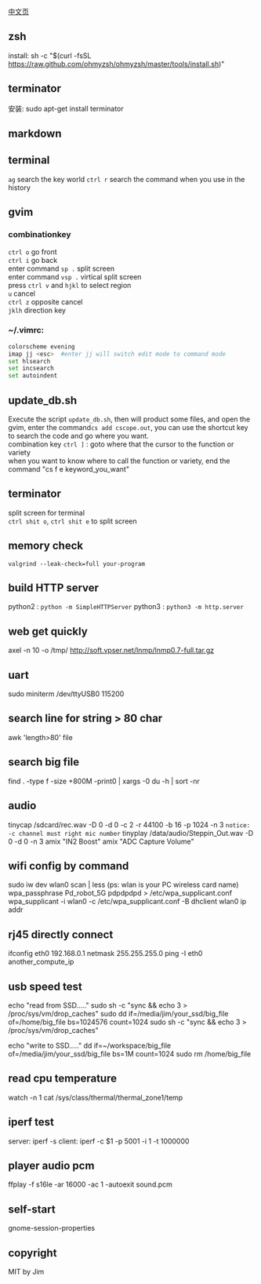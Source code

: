 [中文页](README_zh.md)  

## zsh
install: sh -c "$(curl -fsSL https://raw.github.com/ohmyzsh/ohmyzsh/master/tools/install.sh)"

## terminator
安装: sudo apt-get install terminator

## markdown 

## terminal 
`ag` search the key world 
`ctrl r` search the command when you use in the history 

## gvim 
### combinationkey 
`ctrl o` go front  
`ctrl i` go back  
enter command `sp .` split screen  
enter command `vsp .` virtical split screen  
press `ctrl v` and `hjkl` to select region  
`u` cancel  
`ctrl z` opposite cancel  
`jklh` direction key  

### ~/.vimrc: 
```bash 
colorscheme evening   
imap jj <esc>  #enter jj will switch edit mode to command mode  
set hlsearch  
set incsearch  
set autoindent  
```
## update_db.sh
Execute the script `update_db.sh`, then will product some files, and open the gvim, 
enter the command`cs add cscope.out`, you can use the shortcut key to search the 
code and go where you want.  
combination key `ctrl ]` : goto where that the cursor to the function or variety  
when you want to know where to call the function or variety, end the command 
"cs f e keyword_you_want"

## terminator 
split screen for terminal  
`ctrl shit o`, `ctrl shit e` to split screen 

## memory check  
`valgrind --leak-check=full your-program`  

## build HTTP server
python2 : `python -m SimpleHTTPServer`
python3 : `python3 -m http.server`

## web get quickly 
axel -n 10 -o /tmp/ http://soft.vpser.net/lnmp/lnmp0.7-full.tar.gz

## uart
sudo miniterm /dev/ttyUSB0 115200  

## search line for string  > 80 char
awk 'length>80' file

## search big file
find . -type f -size +800M  -print0 | xargs -0 du -h | sort -nr

## audio
tinycap /sdcard/rec.wav -D 0 -d 0 -c 2 -r 44100 -b 16 -p 1024 -n 3
`notice: -c channel must right mic number`
tinyplay /data/audio/Steppin_Out.wav   -D 0 -d 0  -n 3
amix "IN2 Boost"
amix "ADC Capture Volume"

## wifi config by command
sudo iw dev wlan0 scan | less (ps: wlan is your PC wireless card name) 
wpa_passphrase Pd_robot_5G pdpdpdpd >  /etc/wpa_supplicant.conf 
wpa_supplicant -i wlan0 -c /etc/wpa_supplicant.conf -B 
dhclient wlan0 
ip addr

## rj45 directly connect
ifconfig eth0 192.168.0.1 netmask 255.255.255.0
ping -I eth0 another_compute_ip

## usb speed test 
echo "read from SSD....." 
sudo sh -c "sync && echo 3 > /proc/sys/vm/drop_caches" 
sudo dd if=/media/jim/your_ssd/big_file of=/home/big_file bs=1024576 count=1024 
sudo sh -c "sync && echo 3 > /proc/sys/vm/drop_caches" 

echo "write to SSD....." 
dd if=~/workspace/big_file of=/media/jim/your_ssd/big_file bs=1M count=1024 
sudo rm /home/big_file 

## read cpu temperature
watch -n 1 cat /sys/class/thermal/thermal_zone1/temp 

## iperf test
server: iperf -s 
client: iperf -c  $1 -p 5001 -i 1 -t 1000000

## player audio pcm
ffplay -f s16le -ar 16000 -ac 1 -autoexit sound.pcm

## self-start
gnome-session-properties

## copyright   
MIT by Jim
